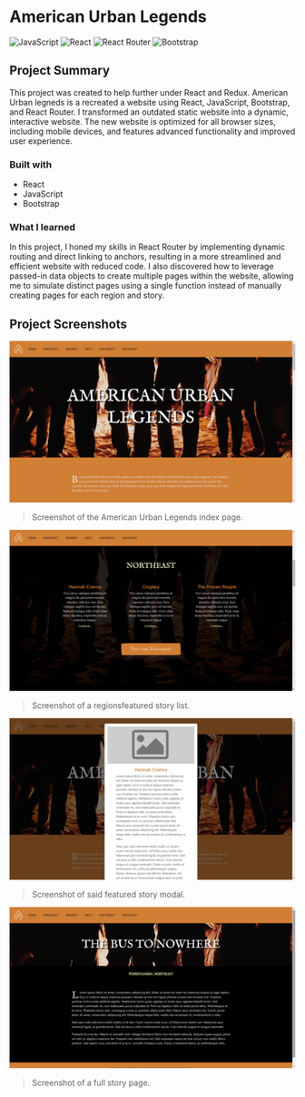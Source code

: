 # American Urban Legends
![JavaScript](https://img.shields.io/badge/javascript-%23323330.svg?style=for-the-badge&logo=javascript&logoColor=%23F7DF1E)
![React](https://img.shields.io/badge/react-%2320232a.svg?style=for-the-badge&logo=react&logoColor=%2361DAFB)
![React Router](https://img.shields.io/badge/React_Router-CA4245?style=for-the-badge&logo=react-router&logoColor=white)
![Bootstrap](https://img.shields.io/badge/bootstrap-%238511FA.svg?style=for-the-badge&logo=bootstrap&logoColor=white)

## Project Summary
This project was created to help further under React and Redux. American Urban legneds is a recreated a website using React, JavaScript, Bootstrap, and React Router. I transformed an outdated static website into a dynamic, interactive website. The new website is optimized for all browser sizes, including mobile devices, and features advanced functionality and improved user experience. 

### Built with
- React
- JavaScript
- Bootstrap

### What I learned
In this project, I honed my skills in React Router by implementing dynamic routing and direct linking to anchors, resulting in a more streamlined and efficient website with reduced code. I also discovered how to leverage passed-in data objects to create multiple pages within the website, allowing me to simulate distinct pages using a single function instead of manually creating pages for each region and story.

## Project Screenshots
![GitHub Logo](/Website-1.png)
> Screenshot of the American Urban Legends index page.

![GitHub Logo](/Website-2.png)
> Screenshot of a regionsfeatured story list.

![GitHub Logo](/Website-4.png)
> Screenshot of said featured story modal.

![GitHub Logo](/Website-3.png)
> Screenshot of a full story page.
